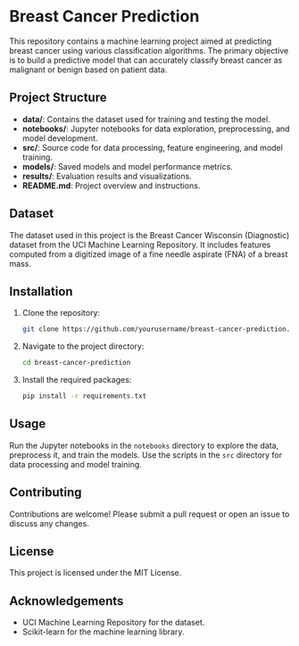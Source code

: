 
# Breast Cancer Prediction

This repository contains a machine learning project aimed at predicting breast cancer using various classification algorithms. The primary objective is to build a predictive model that can accurately classify breast cancer as malignant or benign based on patient data.

## Project Structure

- **data/**: Contains the dataset used for training and testing the model.
- **notebooks/**: Jupyter notebooks for data exploration, preprocessing, and model development.
- **src/**: Source code for data processing, feature engineering, and model training.
- **models/**: Saved models and model performance metrics.
- **results/**: Evaluation results and visualizations.
- **README.md**: Project overview and instructions.

## Dataset

The dataset used in this project is the Breast Cancer Wisconsin (Diagnostic) dataset from the UCI Machine Learning Repository. It includes features computed from a digitized image of a fine needle aspirate (FNA) of a breast mass.

## Installation

1. Clone the repository:
    ```bash
    git clone https://github.com/yourusername/breast-cancer-prediction.git
    ```
2. Navigate to the project directory:
    ```bash
    cd breast-cancer-prediction
    ```
3. Install the required packages:
    ```bash
    pip install -r requirements.txt
    ```

## Usage

Run the Jupyter notebooks in the `notebooks` directory to explore the data, preprocess it, and train the models. Use the scripts in the `src` directory for data processing and model training.

## Contributing

Contributions are welcome! Please submit a pull request or open an issue to discuss any changes.

## License

This project is licensed under the MIT License.

## Acknowledgements

- UCI Machine Learning Repository for the dataset.
- Scikit-learn for the machine learning library.
